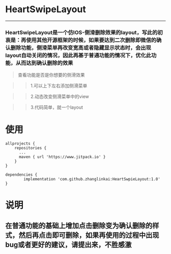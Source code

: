 # HeartSwipeLayout

***

### HeartSwipeLayout是一个仿IOS-侧滑删除效果的layout，写此的初衷是：再使用其他开源框架的时候，如果要达到二次删除即微信的确认删除功能，侧滑菜单再改变宽高或者隐藏显示状态时，会出现layout自动关闭的情况，因此再基于普通功能的情况下，优化此功能，从而达到确认删除的效果

> 查看功能是否是你想要的侧滑效果

  >> 1.可以上下左右添加侧滑菜单
  
  >> 2.动态改变侧滑菜单中的view
  
  >> 3.代码简单，就一个layout
  
# 使用

    allprojects {
        repositories {
          ...
          maven { url 'https://www.jitpack.io' }
        }
    }
    
    dependencies {
	        implementation 'com.github.zhanglinkai:HeartSwpieLayout:1.0'
	}
	  
    
# 说明
          
          
   ## 在普通功能的基础上增加点击删除变为确认删除的样式，然后再点击即可删除，如果再使用的过程中出现bug或者更好的建议，请提出来，不胜感激
